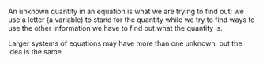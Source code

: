 An unknown quantity in an equation is what we are trying to find out; we
use a letter (a variable) to stand for the quantity while we try to find
ways to use the other information we have to find out what the quantity
is.

Larger systems of equations may have more than one unknown, but the idea
is the same.
